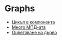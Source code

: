# Graphs
* [Цикъл в компонента](https://www.hackerrank.com/contests/2023-2024-2/challenges/cycles-components/submissions/code/1387772803)
* [Много МПД-ата](https://www.hackerrank.com/contests/2023-2024-2/challenges/components-mst-k/submissions/code/1387826560)
* [Оцветяване на дърво](https://www.hackerrank.com/contests/2023-2024-2/challenges/challenge-4607/submissions/code/1387835916)
